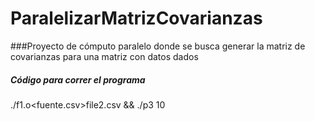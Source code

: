 # ParalelizarMatrizCovarianzas
###Proyecto de cómputo paralelo donde se busca generar la matriz de covarianzas para una matriz con datos dados

##### Código para correr el programa
./f1.o<fuente.csv>file2.csv && ./p3 10 